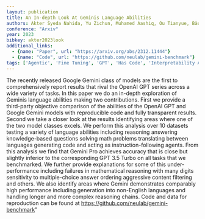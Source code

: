 ```yaml
---
layout: publication
title: An In-depth Look At Geminis Language Abilities
authors: Akter Syeda Nahida, Yu Zichun, Muhamed Aashiq, Ou Tianyue, Bäuerle Alex, Cabrera Ángel Alexander, Dholakia Krish, Xiong Chenyan, Neubig Graham
conference: "Arxiv"
year: 2023
bibkey: akter2023look
additional_links:
  - {name: "Paper", url: "https://arxiv.org/abs/2312.11444"}
  - {name: "Code", url: "https://github.com/neulab/gemini-benchmark"}
tags: ['Agentic', 'Fine Tuning', 'GPT', 'Has Code', 'Interpretability And Explainability', 'Model Architecture']
---
```

The recently released Google Gemini class of models are the first to comprehensively report results that rival the OpenAI GPT series across a wide variety of tasks. In this paper we do an in-depth exploration of Geminis language abilities making two contributions. First we provide a third-party objective comparison of the abilities of the OpenAI GPT and Google Gemini models with reproducible code and fully transparent results. Second we take a closer look at the results identifying areas where one of the two model classes excels. We perform this analysis over 10 datasets testing a variety of language abilities including reasoning answering knowledge-based questions solving math problems translating between languages generating code and acting as instruction-following agents. From this analysis we find that Gemini Pro achieves accuracy that is close but slightly inferior to the corresponding GPT 3.5 Turbo on all tasks that we benchmarked. We further provide explanations for some of this under-performance including failures in mathematical reasoning with many digits sensitivity to multiple-choice answer ordering aggressive content filtering and others. We also identify areas where Gemini demonstrates comparably high performance including generation into non-English languages and handling longer and more complex reasoning chains. Code and data for reproduction can be found at https://github.com/neulab/gemini-benchmark"
